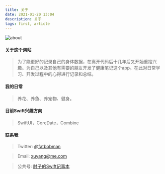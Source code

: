 ```yaml
---
title: 关于
date: 2021-01-20 13:04
description: 关于
tags: first, article
---
```


![about](/images/about.svg)

#### 关于这个网站 ####

> 为了能更好的记录自己的身体数据，在离开代码后十几年后又开始重拾兴趣。为自己以及其他有需要的朋友开发了健康笔记这个app。在此对日常学习、开发过程中的心得进行记录和总结。

#### 我的日常 ####

> 养花、养鱼、养宠物、健身。

#### 目前Swift兴趣方向 ####

> SwiftUI，CoreDate，Combine

#### 联系我 ####

> Twitter: [@fatbobman](https://twitter.com/fatbobman/)

> Email: [xuyang@me.com](mailto:xuyang@me.com)

> 公共号: [肘子的Swift记事本](/support/)
